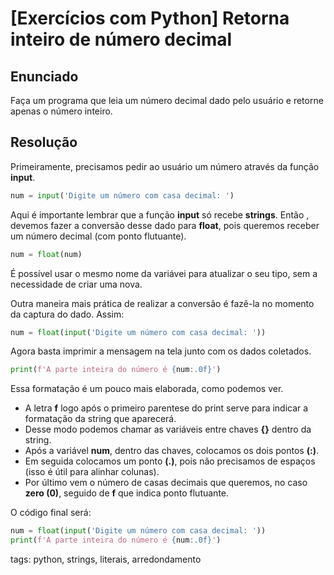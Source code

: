 # [Exercícios com Python] Retorna inteiro de número decimal

## Enunciado

Faça um programa que leia um número decimal dado pelo usuário e retorne apenas o número inteiro.

## Resolução

Primeiramente, precisamos pedir ao usuário um número através da função **input**.

```py
num = input('Digite um número com casa decimal: ')
```

Aqui é importante lembrar que a função **input** só recebe **strings**. Então , devemos fazer a conversão desse dado para **float**, pois queremos receber um número decimal (com ponto flutuante).

```py
num = float(num)
```

É possível usar o mesmo nome da variávei para atualizar o seu tipo, sem a necessidade de criar uma nova.

Outra maneira mais prática de realizar a conversão é fazê-la no momento da captura do dado. Assim:

```py
num = float(input('Digite um número com casa decimal: '))
```

Agora basta imprimir a mensagem na tela junto com os dados coletados.

```py
print(f'A parte inteira do número é {num:.0f}')
```

Essa formatação é um pouco mais elaborada, como podemos ver.

- A letra **f** logo após o primeiro parentese do print serve para indicar a formatação da string que aparecerá.
- Desse modo podemos chamar as variáveis entre chaves **{}** dentro da string.
- Após a variável **num**, dentro das chaves, colocamos os dois pontos **(:)**.
- Em seguida colocamos um ponto **(.)**, pois não precisamos de espaços (isso é útil para alinhar colunas).
- Por último vem o número de casas decimais que queremos, no caso **zero (0)**, seguido de **f** que indica ponto flutuante.

O código final será:

```py
num = float(input('Digite um número com casa decimal: '))
print(f'A parte inteira do número é {num:.0f}')
```

tags: python, strings, literais, arredondamento
